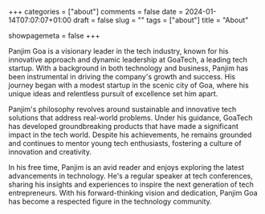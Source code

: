 +++
categories = ["about"]
comments = false
date = 2024-01-14T07:07:07+01:00
draft = false
slug = ""
tags = ["about"]
title = "About"

showpagemeta = false
+++

Panjim Goa is a visionary leader in the tech industry, known for his innovative approach and dynamic leadership at GoaTech, a leading tech startup. With a background in both technology and business, Panjim has been instrumental in driving the company's growth and success. His journey began with a modest startup in the scenic city of Goa, where his unique ideas and relentless pursuit of excellence set him apart.

Panjim's philosophy revolves around sustainable and innovative tech solutions that address real-world problems. Under his guidance, GoaTech has developed groundbreaking products that have made a significant impact in the tech world. Despite his achievements, he remains grounded and continues to mentor young tech enthusiasts, fostering a culture of innovation and creativity.

In his free time, Panjim is an avid reader and enjoys exploring the latest advancements in technology. He's a regular speaker at tech conferences, sharing his insights and experiences to inspire the next generation of tech entrepreneurs. With his forward-thinking vision and dedication, Panjim Goa has become a respected figure in the technology community.
